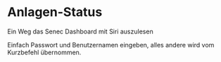 # Anlagen-Status
Ein Weg das Senec Dashboard mit Siri auszulesen

Einfach Passwort und Benutzernamen eingeben, alles andere wird vom Kurzbefehl übernommen.

